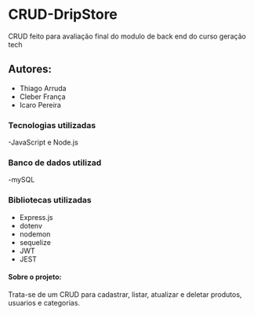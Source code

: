 # CRUD-DripStore
 CRUD feito para avaliação final do modulo de back end do curso geração tech
## Autores:
- Thiago Arruda
- Cleber França
- Icaro Pereira
### Tecnologias utilizadas
-JavaScript e Node.js
### Banco de dados utilizad
-mySQL
### Bibliotecas utilizadas
- Express.js
- dotenv
- nodemon
- sequelize
- JWT
- JEST

#### Sobre o projeto:
Trata-se de um CRUD para cadastrar, listar, atualizar e deletar produtos, usuarios e categorias.

